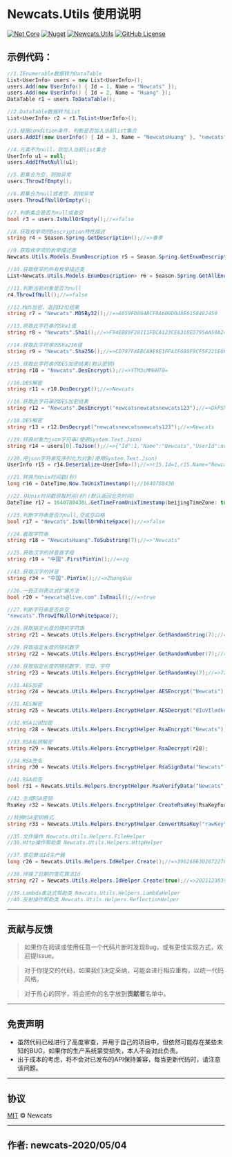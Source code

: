 # Newcats.Utils 使用说明

[![Net Core](https://img.shields.io/badge/.NET-6-brightgreen.svg?style=flat-square)](https://dotnet.microsoft.com/download)
[![Nuget](https://img.shields.io/nuget/v/Newcats.Utils.svg)](https://www.nuget.org/packages/Newcats.Utils) [![Newcats.Utils](https://img.shields.io/nuget/dt/Newcats.Utils.svg)](https://www.nuget.org/packages/Newcats.Utils)
[![GitHub License](https://img.shields.io/badge/license-MIT-purple.svg?style=flat-square)](https://github.com/newcatshuang/Newcats.Infrastructure/blob/master/LICENSE)

## 示例代码：

```c#
//1.IEnumerable数据转为DataTable
List<UserInfo> users = new List<UserInfo>();
users.Add(new UserInfo() { Id = 1, Name = "Newcats" });
users.Add(new UserInfo() { Id = 2, Name = "Huang" });
DataTable r1 = users.ToDataTable();

//2.DataTable数据转为List
List<UserInfo> r2 = r1.ToList<UserInfo>();

//3.根据condition条件，判断是否加入当前list集合
users.AddIf(new UserInfo() { Id = 3, Name = "NewcatsHuang" }, "newcats".Length == 0);

//4.元素不为null，则加入当前list集合
UserInfo u1 = null;
users.AddIfNotNull(u1);

//5.若集合为空，则抛异常
users.ThrowIfEmpty();

//6.若集合为null或者空，则抛异常
users.ThrowIfNullOrEmpty();

//7.判断集合是否为null或者空
bool r3 = users.IsNullOrEmpty();//=>false

//8.获取枚举项的Description特性描述
string r4 = Season.Spring.GetDescription();//=>春季

//9.获取枚举项的枚举描述类
Newcats.Utils.Models.EnumDescription r5 = Season.Spring.GetEnumDescription();//=>r5.Value=0,r5.Name="Spring",r5.Description="春季"

//10.获取枚举的所有枚举描述类
List<Newcats.Utils.Models.EnumDescription> r6 = Season.Spring.GetAllEnumDescriptions();//=>r6[0].Value=1,r6[0].Name="Spring"...r6[1].Value=1,r6[2].Description="夏季"

//11.判断当前对象是否为null
r4.ThrowIfNull();//=>false

//12.Md5加密，返回32位结果
string r7 = "Newcats".MD5By32();//=>A659F0864BCF9A600D048E6158482459

//13.获取此字符串的Sha1值
string r8 = "Newcats".Sha1();//=>F94EB89F28111FBCA123CE6318ED795AA59A244E

//14.获取此字符串的Sha256值
string r9 = "Newcats".Sha256();//=>CD787FAEBCA9E9E1FFA1F688F9CF5F221E0F703022807CBFF1FA8AA685A7C678

//15.获取此字符串的DES加密结果(默认密钥)
string r10 = "Newcats".DesEncrypt();//=>YTM3cMMHHT0=

//16.DES解密
string r11 = r10.DesDecrypt();//=>Newcats

//16.获取此字符串的DES加密结果
string r12 = "Newcats".DesEncrypt("newcatsnewcatsnewcats123");//=>DkPSMnDuLRM=

//18.DES解密
string r13 = r12.DesDecrypt("newcatsnewcatsnewcats123");//=>Newcats

//19.转换对象为json字符串(使用System.Text.Json)
string r14 = users[0].ToJson();//=>{"Id":1,"Name":"Newcats","UserId":null,"JoinTime":"0001-01-01 00:00:00.000"}

//20.把json字符串反序列化为对象(使用System.Text.Json)
UserInfo r15 = r14.Deserialize<UserInfo>();//=>r15.Id=1,r15.Name="Newcats",r15.UserId=null,r15.JoinTime=0001-01-01 00:00:00.000

//21.转换为Unix时间戳(秒)
long r16 = DateTime.Now.ToUnixTimestamp();//1640788430

//22.从Unix时间戳获取时间(秒)(默认返回北京时间)
DateTime r17 = 1640788430L.GetTimeFromUnixTimestamp(beijingTimeZone: true);

//23.判断字符串是否为null,空或空白格
bool r17 = "Newcats".IsNullOrWhiteSpace();//=>false

//24.截取字符串
string r18 = "NewcatsHuang".ToSubstring(7);//=>"Newcats"

//25.获取汉字的拼音首字母
string r19 = "中国".FirstPinYin();//=>zg

//43.获取汉字的拼音
string r34 = "中国".PinYin();//=>ZhongGuo

//26.一些正则表达式扩展方法
bool r20 = "newcats@live.com".IsEmail();//=>true

//27.判断字符串是否非空
"newcats".ThrowIfNullOrWhiteSpace();

//28.获取指定长度的随机字符串
string r21 = Newcats.Utils.Helpers.EncryptHelper.GetRandomString(7);//=>iPWs3Nz

//29.获取指定长度的随机数字
string r22 = Newcats.Utils.Helpers.EncryptHelper.GetRandomNumber(7);//=>8699505

//30.获取指定长度的随机数字，字母，字符
string r23 = Newcats.Utils.Helpers.EncryptHelper.GetRandomKey(7);//=>7z|DGki

//31.AES加密
string r24 = Newcats.Utils.Helpers.EncryptHelper.AESEncrypt("Newcats");//=>dIuVIledkcP0Ron1gwBdCA==

//31.AES解密
string r25 = Newcats.Utils.Helpers.EncryptHelper.AESDecrypt("dIuVIledkcP0Ron1gwBdCA==");//=>Newcats

//32.RSA公钥加密
string r28 = Newcats.Utils.Helpers.EncryptHelper.RsaEncrypt("Newcats");

//33.RSA私钥解密
string r29 = Newcats.Utils.Helpers.EncryptHelper.RsaDecrypt(r28);

//34.RSA签名
string r30 = Newcats.Utils.Helpers.EncryptHelper.RsaSignData("Newcats");

//41.RSA验签
bool r31 = Newcats.Utils.Helpers.EncryptHelper.RsaVerifyData("Newcats", r30);//=>bool

//42.生成RSA密钥
RsaKey r32 = Newcats.Utils.Helpers.EncryptHelper.CreateRsaKey(RsaKeyFormatEnum.Pkcs8, 4096, true);

//转换RSA密钥格式
string r33 = Newcats.Utils.Helpers.EncryptHelper.ConvertRsaKey("rawKey", RsaKeyFormatEnum.Pkcs1, RsaKeyFormatEnum.Pkcs8);

//35.文件操作 Newcats.Utils.Helpers.FileHelper
//36.Http操作帮助类 Newcats.Utils.Helpers.HttpHelper

//37.雪花算法Id生产器
long r26 = Newcats.Utils.Helpers.IdHelper.Create();//=>3962686302872276996

//38.拼接了日期的雪花算法Id
string r27 = Newcats.Utils.Helpers.IdHelper.Create(true);//=>202112303962686561048465409

//39.Lambda表达式帮助类 Newcats.Utils.Helpers.LambdaHelper
//40.反射操作帮助类 Newcats.Utils.Helpers.ReflectionHelper
```

---

## 贡献与反馈

> 如果你在阅读或使用任意一个代码片断时发现Bug，或有更佳实现方式，欢迎提Issue。 

> 对于你提交的代码，如果我们决定采纳，可能会进行相应重构，以统一代码风格。 

> 对于热心的同学，将会把你的名字放到**贡献者**名单中。  

---

## 免责声明

* 虽然代码已经进行了高度审查，并用于自己的项目中，但依然可能存在某些未知的BUG，如果你的生产系统蒙受损失，本人不会对此负责。
* 出于成本的考虑，将不会对已发布的API保持兼容，每当更新代码时，请注意该问题。

---

## 协议
[MIT](https://github.com/newcatshuang/Newcats.Infrastructure/blob/master/LICENSE) © Newcats

---

## 作者: newcats-2020/05/04